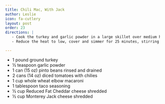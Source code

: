 ```yaml
---
title: Chili Mac, With Jack
author: Leslie
icon: fa-cutlery
layout: post
order: 23
directions: |
   - Cook the turkey and garlic powder in a large skillet over medium heat, breaking up the turkey with a wooden spoon so it cooks evenly. When the turkey is no longer pink, add the beans, tomatoes with juice, macaroni, and taco seasoning. Bring to a boil.
   - Reduce the heat to low, cover and simmer for 25 minutes, stirring occasionally. During the last minute of cooking, sprinkle on the cheeses and mix so they melt into the dish.

---
```


<ul>
	<li>1 pound ground turkey</li>
	<li>½ teaspoon garlic powder</li>
	<li>1 can (15 oz) pinto beans rinsed and drained</li>
	<li>2 cans (14 oz) diced tomatoes with chilies</li>
	<li>1 cup whole wheat elbow macaroni</li>
	<li>1 tablespoon taco seasoning</li>
	<li>½ cup Reduced Fat Cheddar cheese shredded</li>
	<li>½ cup Monterey Jack cheese shredded</li>
</ul>